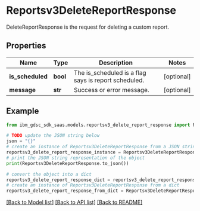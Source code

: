 # Reportsv3DeleteReportResponse

DeleteReportResponse is the request for deleting a custom report.

## Properties

Name | Type | Description | Notes
------------ | ------------- | ------------- | -------------
**is_scheduled** | **bool** | The is_scheduled is a flag says is report scheduled. | [optional] 
**message** | **str** | Success or error message. | [optional] 

## Example

```python
from ibm_gdsc_sdk_saas.models.reportsv3_delete_report_response import Reportsv3DeleteReportResponse

# TODO update the JSON string below
json = "{}"
# create an instance of Reportsv3DeleteReportResponse from a JSON string
reportsv3_delete_report_response_instance = Reportsv3DeleteReportResponse.from_json(json)
# print the JSON string representation of the object
print(Reportsv3DeleteReportResponse.to_json())

# convert the object into a dict
reportsv3_delete_report_response_dict = reportsv3_delete_report_response_instance.to_dict()
# create an instance of Reportsv3DeleteReportResponse from a dict
reportsv3_delete_report_response_from_dict = Reportsv3DeleteReportResponse.from_dict(reportsv3_delete_report_response_dict)
```
[[Back to Model list]](../README.md#documentation-for-models) [[Back to API list]](../README.md#documentation-for-api-endpoints) [[Back to README]](../README.md)


